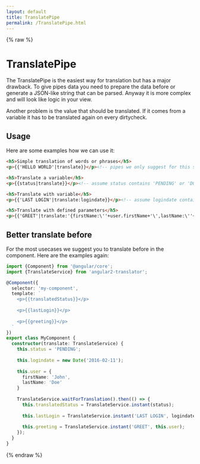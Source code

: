 ```yaml
---
layout: default
title: TranslatePipe
permalink: /TranslatePipe.html
---
```

{% raw %}
# TranslatePipe

The TranslatePipe is the easiest way for translation but has a major drawback. To give pipes data you need to prepare
the data before or generate a JSON-like string that can be parsed. Anyway it is more complex and will look like
logic in your view.

Another problem is the value that should be translated. If it comes from a variable it has to be translated again on 
every dirtycheck.

## Usage

Here are some examples how we can use it:
```html
<h5>Simple translation of words or phrases</h5>
<p>{{'HELLO WORLD'|translate}}</p><!-- pipes we only suggest for this simple usage -->

<h5>Translate a variable</h5>
<p>{{status|translate}}</p><!-- assume status contains 'PENDING' or 'DONE' or something translatable -->

<h5>Translate with variable</h5>
<p>{{'LAST LOGIN'|translate:logindate}}</p><!-- assume logindate contains a Date object -->

<h5>Translate with defined parameters</h5>
<p>{{'GREET'|translate:'{firstName:\''+user.firstName+'\',lastName:\''+user.lastName+'\'}'}}</p><!-- most unreadable case -->
```

## Better translate before

For the most usecases we suggest you to translate before in the component. Here are the examples again:
```ts
import {Component} from '@angular/core';
import {TranslateService} from 'angular2-translator';

@Component({
  selector: 'my-component',
  template: `
    <p>{{translatedStatus}}</p>
    
    <p>{{lastLogin}}</p>
    
    <p>{{greeting}}</p>
  `
})
export class MyComponent {
  constructor(translate: TranslateService) {
    this.status = 'PENDING';
    
    this.logindate = new Date('2016-02-11');
    
    this.user = {
      firstName: 'John',
      lastName: 'Doe'
    }
    
    TranslateService.waitForTranslation().then(() => {
      this.translatedStatus = TranslateService.instant(status);
      
      this.lastLogin = TranslateService.instant('LAST LOGIN', logindate);
      
      this.greeting = TranslateService.instant('GREET', this.user);
    });
  }
}
```
{% endraw %}
